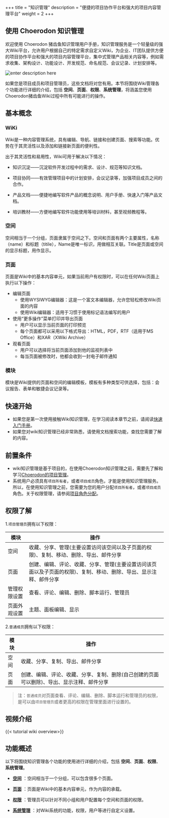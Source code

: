 ﻿+++
title = "知识管理"
description = "便捷的项目协作平台和强大的项目内容管理平台"
weight = 2
+++

## 使用 Choerodon 知识管理

欢迎使用 Choerodon 猪齿鱼知识管理用户手册，知识管理服务是一个轻量级的强大Wiki平台，允许用户根据自己的特定需求自定义Wiki，为企业、IT团队提供方便的项目协作平台和强大的项目内容管理平台，集中式管理产品相关内容等，例如需求收集、架构设计、功能设计、开发规范、命名规范、会议记录、计划安排等。

![enter description here](/docs/user-guide/wiki/image/wiki.png)

如果您是项目成员和项目管理员，这些文档将对您有用。本节将围绕Wiki管理各个功能进行详细的介绍，包括 **空间**、**页面**、**权限**、**系统管理**，将涵盖您使用Choerodon猪齿鱼Wiki过程中所有可能进行的操作。


## 基本概念

### **WiKi**

Wiki是一种内容管理系统，具有编辑、导航、链接和创建页面、搜索等功能。优势在于其灵活性以及添加和链接新页面的便利性。

出于其灵活性和易用性，Wiki可用于解决以下情况：

- 知识沉淀——沉淀软件开发过程中的需求、设计、规范等知识文档。

- 项目协同——有效管理项目中的计划安排，会议记录等，加强项目成员之间的合作。

- 产品文档——便捷地编写软件产品的概念说明、用户手册、快速入门等产品文档。

- 培训教材——方便地编写软件功能使用等培训材料，甚至视频教程等。

### **空间**

空间相当于一个分组，页面隶属于空间之下。空间和页面有两个主要属性，名称（name）和标题（titile），Name是唯一标识，用做相互关联。Title是页面或空间的显示标题，用作显示。

### **页面**

页面是Wiki中的基本内容单元，如果当前用户有权限时，可以在任何Wiki页面上执行以下操作：

- 编辑页面
    - 使用WYSIWYG编辑器：这是一个富文本编辑器，允许您轻松修改Wiki页面的内容
    - 使用Wiki编辑器：适用于习惯于使用标记语法编写的用户
- 使用“更多操作”菜单打印并导出页面
    - 用户可以显示当前页面的打印预览
    - 每个页面都可以采用以下格式导出：HTML，PDF，RTF（适用于MS Office）和XAR（XWiki Archive）
- 观看页面
    - 用户可以选择将当前页面添加到他的监视列表中
    - 每当页面被修改时，他都会收到一封电子邮件通知

### **模块**

模块是Wiki提供的页面和空间的编辑模板，模板有多种类型可供选择，包括：会议报告、表单和敏捷会议记录等。

## 快速开始

 - 如果您是第一次使用接触Wiki知识管理，在学习阅读本章节之前，请阅读[快速入门手册](../../quick-start/)。
 - 如果您对wiki知识管理已经非常熟悉，请使用文档搜索功能，查找您需要了解的内容。

## 前置条件

 - wiki知识管理是基于项目的，在使用Choerodon知识管理之前，需要先了解和学习[Choerodon的项目管理](../../quick-start/admin/project)。
 - 系统用户必须具有`项目所有者`，或者`项目成员`角色，才能是使用知识管理服务。所以，在使用知识管理之前，您需要为您的用户分配`项目所有者`，或者`项目成员`角色。关于权限管理，请参阅[项目角色分配](.././system-configuration/project/role-assignment/)。


## 权限了解
1.`项目管理员`拥有以下权限：

| 模块 | 操作    |
| -------- | ----- |
| 空间        | 收藏、分享、管理(主要设置访问该空间以及子页面的权限)、复制、移动、删除、导出、邮件分享      |
| 页面        | 创建、编辑、评论、收藏、分享、管理(主要设置访问该页面以及子页面的权限)、复制、移动、删除、导出、显示注释、邮件分享     |
|管理权限设置  | 查看、评论、编辑、删除、脚本运行、管理员 |
|页面外观设置|  主题、面板编辑、显示 |

2.`普通成员`拥有以下权限：

| 模块 | 操作    |
| -------- | ----- |
| 空间        | 收藏、分享、复制、导出、邮件分享      |
| 页面        | 创建、编辑、评论、收藏、分享、复制、删除(自己创建的页面可以删除)、导出、显示注释、邮件分享     |

  > 注：`普通成员`对页面查看、评论、编辑、删除、脚本运行和管理员的权限，是可以由`项目管理员`或者更高的权限在管理里面进行设置的。

## 视频介绍

{{< tutorial wiki overview>}}

## 功能概述

以下将围绕知识管理各个功能的使用进行详细的介绍，包括  **空间**、**页面**、**权限**、**系统管理**。

- [**空间**](./space) ：空间相当于一个分组，可以包含很多个页面。

- [**页面**](./page) ：页面是Wiki中的基本内容单元，作为内容的承载。

- [**权限**](./hierarchy) ：管理员可以针对不同小组和用户配置每个空间和页面的权限。

- [**系统管理**](./system-management) ：对Wiki系统的功能，权限，用户等进行自定义设置。